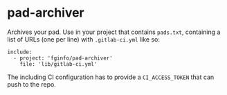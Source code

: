 # pad-archiver

Archives your pad. Use in your project that contains `pads.txt`, containing a list of URLs (one per line) with `.gitlab-ci.yml` like so:

```
include:
  - project: 'fginfo/pad-archiver'
    file: 'lib/gitlab-ci.yml'
```

The including CI configuration has to provide a `CI_ACCESS_TOKEN` that can push to the repo.
